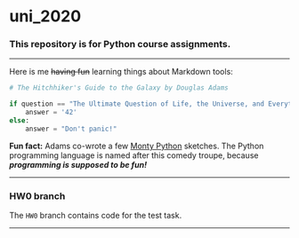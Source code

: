 # uni_2020
### This repository is for Python course assignments.
*****
Here is me ~~having fun~~ learning things about Markdown tools: 
```python
# The Hitchhiker's Guide to the Galaxy by Douglas Adams

if question == "The Ultimate Question of Life, the Universe, and Everything":
    answer = '42'
else:
    answer = "Don't panic!"
```

**Fun fact:** Adams co-wrote a few [Monty Python](https://en.wikipedia.org/wiki/Monty_Python) sketches. The Python programming language is named after this comedy troupe, because **_programming is supposed to be fun!_**
******
### HW0 branch

The `HW0` branch contains code for the test task.
******

